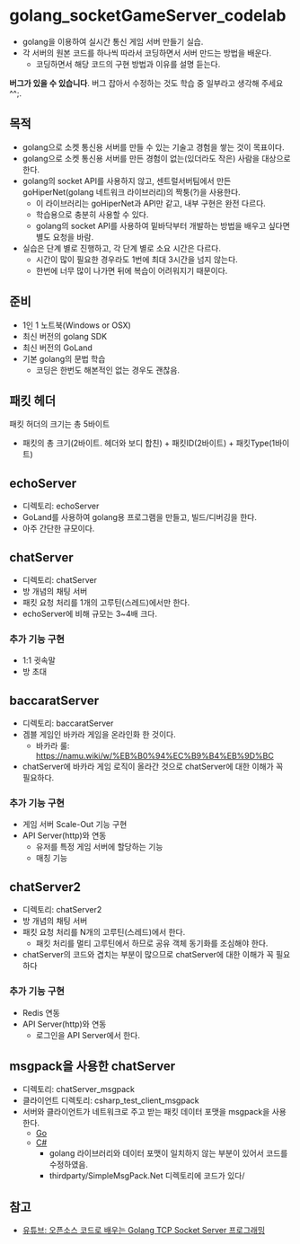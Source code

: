 # golang_socketGameServer_codelab
- golang을 이용하여 실시간 통신 게임 서버 만들기 실습.  
- 각 서버의 원본 코드를 하나씩 따라서 코딩하면서 서버 만드는 방법을 배운다.
    - 코딩하면서 해당 코드의 구현 방법과 이유를 설명 듣는다.
  
**버그가 있을 수 있습니다**. 버그 잡아서 수정하는 것도 학습 중 일부라고 생각해 주세요^^;.  
  
  
## 목적 
- golang으로 소켓 통신용 서버를 만들 수 있는 기술고 경험을 쌓는 것이 목표이다.
- golang으로 소켓 통신용 서버를 만든 경험이 없는(있더라도 작은) 사람을 대상으로 한다.  
- golang의 socket API를 사용하지 않고, 센트럴서버팀에서 만든 goHiperNet(golang 네트워크 라이브러리)의 짝퉁(?)을 사용한다.
    - 이 라이브러리는 goHiperNet과 API만 같고, 내부 구현은 완전 다르다. 
	- 학습용으로 충분히 사용할 수 있다.
	- golang의 socket API를 사용하여 밑바닥부터 개발하는 방법을 배우고 싶다면 별도 요청을 바람.
- 실습은 단계 별로 진행하고, 각 단계 별로 소요 시간은 다르다.
    - 시간이 많이 필요한 경우라도 1번에 최대 3시간을 넘지 않는다.
	- 한번에 너무 많이 나가면 뒤에 복습이 어려워지기 때문이다.
   
   
## 준비
- 1인 1 노트북(Windows or OSX)
- 최신 버전의 golang SDK
- 최신 버전의 GoLand  
- 기본 golang의 문법 학습
    - 코딩은 한번도 해본적인 없는 경우도 괜찮음.  
     
  	 
## 패킷 헤더
패킷 허더의 크기는 총 5바이트   
- 패킷의 총 크기(2바이트. 헤더와 보디 합친) + 패킷ID(2바이트) + 패킷Type(1바이트)  
  
    
## echoServer
- 디렉토리: echoServer
- GoLand를 사용하여 golang용 프로그램을 만들고, 빌드/디버깅을 한다.
- 아주 간단한 규모이다.
  
  
## chatServer
- 디렉토리: chatServer
- 방 개념의 채팅 서버
- 패킷 요청 처리를 1개의 고루틴(스레드)에서만 한다.
- echoServer에 비해 규모는 3~4배 크다.
  
### 추가 기능 구현
- 1:1 귓속말
- 방 초대
    
   
   
## baccaratServer 
- 디렉토리: baccaratServer
- 겜블 게임인 바카라 게임을 온라인화 한 것이다.
    - 바카라 룰: https://namu.wiki/w/%EB%B0%94%EC%B9%B4%EB%9D%BC
- chatServer에 바카라 게임 로직이 올라간 것으로 chatServer에 대한 이해가 꼭 필요하다.
  
### 추가 기능 구현
- 게임 서버 Scale-Out 기능 구현
-  API Server(http)와 연동  
    - 유저를 특정 게임 서버에 할당하는 기능
    - 매칭 기능	
	 
	 
	 
## chatServer2
- 디렉토리: chatServer2
- 방 개념의 채팅 서버
- 패킷 요청 처리를 N개의 고루틴(스레드)에서 한다.
    - 패킷 처리를 멀티 고루틴에서 하므로 공유 객체 동기화를 조심해야 한다.
- chatServer의 코드와 겹치는 부분이 많으므로 chatServer에 대한 이해가 꼭 필요하다
    
### 추가 기능 구현
- Redis 연동
- API Server(http)와 연동  
    - 로그인을 API Server에서 한다.  
     
	 
## msgpack을 사용한 chatServer	
- 디렉토리: chatServer_msgpack
- 클라이언트 디렉토리: csharp_test_client_msgpack	
- 서버와 클라이언트가 네트워크로 주고 받는 패킷 데이터 포맷을 msgpack을 사용한다.
    - [Go](https://github.com/vmihailenco/msgpack )
	- [C#](https://github.com/ymofen/SimpleMsgPack.Net  ) 
	    - golang 라이브러리와 데이터 포맷이 일치하지 않는 부분이 있어서 코드를 수정하였음.
		- thirdparty/SimpleMsgPack.Net  디렉토리에 코드가 있다/
      
   
## 참고
- [유튜브: 오픈소스 코드로 배우는 Golang TCP Socket Server 프로그래밍 ](https://youtu.be/boDo8JoyHuo )

  